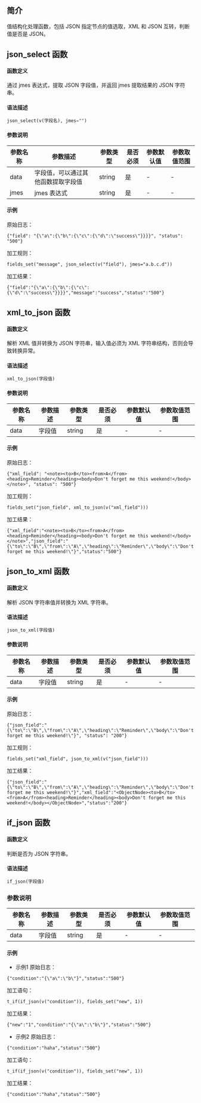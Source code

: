 ## 简介

值结构化处理函数，包括 JSON 指定节点的值选取，XML 和 JSON 互转，判断值是否是 JSON。

## json_select 函数

#### 函数定义

通过 jmes 表达式，提取 JSON 字段值，并返回 jmes 提取结果的 JSON 字符串。

#### 语法描述

```sql
json_select(v(字段名), jmes="")
```

#### 参数说明

| 参数名称 | 参数描述 | 参数类型 | 是否必须 | 参数默认值 | 参数取值范围 |
|----------- | ----------- | ----------- | ----------- | -------------- | -------------- |
|data|字段值，可以通过其他函数提取字段值|string|是| -  | -  |
|jmes|jmes 表达式|string|是| -  | -  |

#### 示例

原始日志：
```
{"field": "{\"a\":{\"b\":{\"c\":{\"d\":\"success\"}}}}", "status": "500"}
```
加工规则：
```
fields_set("message", json_select(v("field"), jmes="a.b.c.d"))
```
加工结果：
```
{"field":"{\"a\":{\"b\":{\"c\":{\"d\":\"success\"}}}}","message":"success","status":"500"}
```


## xml_to_json 函数

#### 函数定义

解析 XML 值并转换为 JSON 字符串，输入值必须为 XML 字符串结构，否则会导致转换异常。

#### 语法描述

```sql
xml_to_json(字段值)
```

#### 参数说明
| 参数名称 | 参数描述 | 参数类型 | 是否必须 | 参数默认值 | 参数取值范围 |
|----------- | ----------- | ----------- | ----------- | -------------- | -------------- |
|data|字段值|string|是| -  | -  |


#### 示例

原始日志：
```
{"xml_field": "<note><to>B</to><from>A</from><heading>Reminder</heading><body>Don't forget me this weekend!</body></note>", "status": "500"}
```
加工规则：
```
fields_set("json_field", xml_to_json(v("xml_field")))
```
加工结果：
```
{"xml_field":"<note><to>B</to><from>A</from><heading>Reminder</heading><body>Don't forget me this weekend!</body></note>","json_field":"{\"to\":\"B\",\"from\":\"A\",\"heading\":\"Reminder\",\"body\":\"Don't forget me this weekend!\"}","status":"500"}
```


## json_to_xml 函数 

#### 函数定义

解析 JSON 字符串值并转换为 XML 字符串。

#### 语法描述

```sql
json_to_xml(字段值)
```

#### 参数说明

| 参数名称 | 参数描述 | 参数类型 | 是否必须 | 参数默认值 | 参数取值范围 |
|----------- | ----------- | ----------- | ----------- | -------------- | -------------- |
|data|字段值|string|是| -  | -  |

#### 示例

原始日志：
```
{"json_field":"{\"to\":\"B\",\"from\":\"A\",\"heading\":\"Reminder\",\"body\":\"Don't forget me this weekend!\"}", "status": "200"}
```
加工规则：
```
fields_set("xml_field", json_to_xml(v("json_field")))
```
加工结果：
```
{"json_field":"{\"to\":\"B\",\"from\":\"A\",\"heading\":\"Reminder\",\"body\":\"Don't forget me this weekend!\"}","xml_field":"<ObjectNode><to>B</to><from>A</from><heading>Reminder</heading><body>Don't forget me this weekend!</body></ObjectNode>","status":"200"}
```


## if_json 函数

#### 函数定义

判断是否为 JSON 字符串。

#### 语法描述

```sql
if_json(字段值)
```

### 参数说明

| 参数名称 | 参数描述 | 参数类型 | 是否必须 | 参数默认值 | 参数取值范围 |
|----------- | ----------- | ----------- | ----------- | -------------- | -------------- |
|data|字段值|string|是| -  | -  |

#### 示例
- 示例1
原始日志：
```
{"condition":"{\"a\":\"b\"}","status":"500"}
```
加工语句：
```
t_if(if_json(v("condition")), fields_set("new", 1))
```
加工结果：
```
{"new":"1","condition":"{\"a\":\"b\"}","status":"500"}
```
- 示例2
原始日志：
```
{"condition":"haha","status":"500"}
```
加工语句：
```
t_if(if_json(v("condition")), fields_set("new", 1))
```
加工结果：
```
{"condition":"haha","status":"500"}
```
